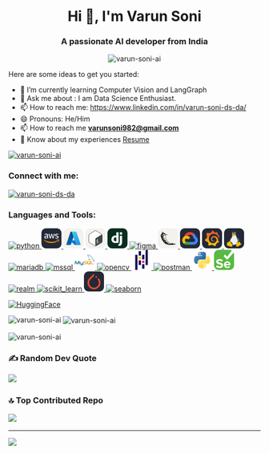 <h1 align="center">Hi 👋, I'm Varun Soni</h1>
<h3 align="center">A passionate AI developer from India</h3>
<p align="center"> <img src="https://komarev.com/ghpvc/?username=varun-soni-ai&label=Profile%20views&color=0e75b6&style=flat" alt="varun-soni-ai" /> </p>
Here are some ideas to get you started:

- 🌱 I’m currently learning Computer Vision and LangGraph
- 💬 Ask me about : I am Data Science Enthusiast.
- 📫 How to reach me: https://www.linkedin.com/in/varun-soni-ds-da/
- 😄 Pronouns: He/Him
- 📫 How to reach me **varunsoni982@gmail.com**
- 📄 Know about my experiences [Resume](https://drive.google.com/file/d/1K6GZ8hs7FE86DIdIcYJ0f7V3O57EN63E/view?usp=drive_link)

<p align="left"> <a href="https://github.com/ryo-ma/github-profile-trophy"><img src="https://github-profile-trophy.vercel.app/?username=varun-soni-ai" alt="varun-soni-ai" /></a> </p>

<h3 align="left">Connect with me:</h3>
<p align="left">
<a href="https://linkedin.com/in/varun-soni-ds-da" target="blank"><img align="center" src="https://raw.githubusercontent.com/rahuldkjain/github-profile-readme-generator/master/src/images/icons/Social/linked-in-alt.svg" alt="varun-soni-ds-da" height="30" width="40" /></a>
</p>

<h3 align="left">Languages and Tools:</h3>
<p align="left"> <a href="https://aws.amazon.com" target="_blank" rel="noreferrer"> <img src="https://github.com/user-attachments/assets/5f199c44-86fa-4852-960a-94bb0737ac89" alt="python" width="40" height="40"/> </a> <a href="https://aws.amazon.com" target="_blank" rel="noreferrer"> <img src="https://raw.githubusercontent.com/tandpfun/skill-icons/65dea6c4eaca7da319e552c09f4cf5a9a8dab2c8/icons/AWS-Dark.svg" alt="aws" width="40" height="40"/> </a> <a href="https://azure.microsoft.com/en-in/" target="_blank" rel="noreferrer"> <img src="https://raw.githubusercontent.com/tandpfun/skill-icons/65dea6c4eaca7da319e552c09f4cf5a9a8dab2c8/icons/Azure-Light.svg" alt="azure" width="40" height="40"/> </a> <a href="https://www.gnu.org/software/bash/" target="_blank" rel="noreferrer"> <img src="https://raw.githubusercontent.com/tandpfun/skill-icons/65dea6c4eaca7da319e552c09f4cf5a9a8dab2c8/icons/Bash-Light.svg" alt="bash" width="40" height="40"/> </a> <a href="https://www.djangoproject.com/" target="_blank" rel="noreferrer"> <img src="https://raw.githubusercontent.com/tandpfun/skill-icons/65dea6c4eaca7da319e552c09f4cf5a9a8dab2c8/icons/Django.svg" alt="django" width="40" height="40"/> </a> <a href="https://www.figma.com/" target="_blank" rel="noreferrer"> <img src="https://www.vectorlogo.zone/logos/figma/figma-icon.svg" alt="figma" width="40" height="40"/> </a> <a href="https://flask.palletsprojects.com/" target="_blank" rel="noreferrer"> <img src="https://raw.githubusercontent.com/tandpfun/skill-icons/65dea6c4eaca7da319e552c09f4cf5a9a8dab2c8/icons/Flask-Light.svg" alt="flask" width="40" height="40"/> </a> <a href="https://cloud.google.com" target="_blank" rel="noreferrer"> <img src="https://raw.githubusercontent.com/tandpfun/skill-icons/65dea6c4eaca7da319e552c09f4cf5a9a8dab2c8/icons/GCP-Dark.svg" alt="gcp" width="40" height="40"/> </a> <a href="https://grafana.com" target="_blank" rel="noreferrer"> <img src="https://raw.githubusercontent.com/tandpfun/skill-icons/65dea6c4eaca7da319e552c09f4cf5a9a8dab2c8/icons/Grafana-Dark.svg" alt="grafana" width="40" height="40"/> </a> <a href="https://www.linux.org/" target="_blank" rel="noreferrer"> <img src="https://raw.githubusercontent.com/tandpfun/skill-icons/65dea6c4eaca7da319e552c09f4cf5a9a8dab2c8/icons/Linux-Dark.svg" alt="linux" width="40" height="40"/> </a> <a href="https://mariadb.org/" target="_blank" rel="noreferrer"> <img src="https://www.vectorlogo.zone/logos/mariadb/mariadb-icon.svg" alt="mariadb" width="40" height="40"/> </a> <a href="https://www.microsoft.com/en-us/sql-server" target="_blank" rel="noreferrer"> <img src="https://www.svgrepo.com/show/303229/microsoft-sql-server-logo.svg" alt="mssql" width="40" height="40"/> </a> <a href="https://www.mysql.com/" target="_blank" rel="noreferrer"> <img src="https://raw.githubusercontent.com/devicons/devicon/master/icons/mysql/mysql-original-wordmark.svg" alt="mysql" width="40" height="40"/> </a> <a href="https://opencv.org/" target="_blank" rel="noreferrer"> <img src="https://raw.githubusercontent.com/tandpfun/skill-icons/65dea6c4eaca7da319e552c09f4cf5a9a8dab2c8/icons/OpenCV-Dark.svg" alt="opencv" width="40" height="40"/> </a> <a href="https://pandas.pydata.org/" target="_blank" rel="noreferrer"> <img src="https://raw.githubusercontent.com/devicons/devicon/2ae2a900d2f041da66e950e4d48052658d850630/icons/pandas/pandas-original.svg" alt="pandas" width="40" height="40"/> </a> <a href="https://postman.com" target="_blank" rel="noreferrer"> <img src="https://www.vectorlogo.zone/logos/getpostman/getpostman-icon.svg" alt="postman" width="40" height="40"/> </a> <a href="https://www.python.org" target="_blank" rel="noreferrer"> <img src="https://raw.githubusercontent.com/devicons/devicon/master/icons/python/python-original.svg" alt="python" width="40" height="40"/> </a> <a href="https://www.selenium.dev/" target="_blank" rel="noreferrer"> <img src="https://raw.githubusercontent.com/tandpfun/skill-icons/65dea6c4eaca7da319e552c09f4cf5a9a8dab2c8/icons/Selenium.svg" alt="Selenium" width="40" height="40"/> </a> <a href="https://realm.io/" target="_blank" rel="noreferrer"> <img src="https://raw.githubusercontent.com/bestofjs/bestofjs-webui/8665e8c267a0215f3159df28b33c365198101df5/public/logos/realm.svg" alt="realm" width="40" height="40"/> </a> <a href="https://scikit-learn.org/" target="_blank" rel="noreferrer"> <img src="https://raw.githubusercontent.com/tandpfun/skill-icons/65dea6c4eaca7da319e552c09f4cf5a9a8dab2c8/icons/ScikitLearn-Dark.svg" alt="scikit_learn" width="40" height="40"/>
</a> <a href="https://pytorch.org" target="_blank" rel="noreferrer"> <img src="https://raw.githubusercontent.com/tandpfun/skill-icons/65dea6c4eaca7da319e552c09f4cf5a9a8dab2c8/icons/PyTorch-Dark.svg" alt="PyTorch" width="40" height="40"/> </a> <a href="https://seaborn.pydata.org/" target="_blank" rel="noreferrer"> <img src="https://seaborn.pydata.org/_images/logo-mark-lightbg.svg" alt="seaborn" width="40" height="40"/> </a> </p>

<p> 
<a href="https://huggingface.co/" target="_blank" rel="noreferrer"> <img src="https://camo.githubusercontent.com/781c3c118853603eeba9ed6b73cd756e27c20ad515ba6bbeebebe48bbc69744b/68747470733a2f2f696d672e736869656c64732e696f2f62616467652f2d48756767696e67466163652d4644454532313f7374796c653d666f722d7468652d6261646765266c6f676f3d48756767696e6746616365266c6f676f436f6c6f723d626c61636b" data-canonical-src="https://img.shields.io/badge/-HuggingFace-FDEE21?style=for-the-badge&logo=HuggingFace&logoColor=black" alt="HuggingFace" width="100" height="40"/> </a>

<p><img align="left" src="https://github-readme-stats.vercel.app/api/top-langs?username=varun-soni-ai&show_icons=true&locale=en&layout=compact" alt="varun-soni-ai" /></p>

<p>&nbsp;<img align="center" src="https://github-readme-stats.vercel.app/api?username=varun-soni-ai&show_icons=true&locale=en" alt="varun-soni-ai" /></p>

<p><img align="center" src="https://github-readme-streak-stats.herokuapp.com/?user=varun-soni-ai&" alt="varun-soni-ai" /></p>


### ✍️ Random Dev Quote
![](https://quotes-github-readme.vercel.app/api?type=horizontal&theme=radical)

### 🔝 Top Contributed Repo
![](https://github-contributor-stats.vercel.app/api?username=varun-soni-ai&limit=5&theme=dark&combine_all_yearly_contributions=true)

---
[![](https://visitcount.itsvg.in/api?id=varun-soni-ai&icon=0&color=0)](https://visitcount.itsvg.in)

<!-- Proudly created with GPRM ( https://gprm.itsvg.in ) -->
